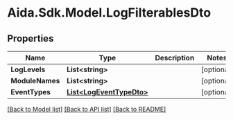 # Aida.Sdk.Model.LogFilterablesDto

## Properties

Name | Type | Description | Notes
------------ | ------------- | ------------- | -------------
**LogLevels** | **List&lt;string&gt;** |  | [optional] 
**ModuleNames** | **List&lt;string&gt;** |  | [optional] 
**EventTypes** | [**List&lt;LogEventTypeDto&gt;**](LogEventTypeDto.md) |  | [optional] 

[[Back to Model list]](../README.md#documentation-for-models) [[Back to API list]](../README.md#documentation-for-api-endpoints) [[Back to README]](../README.md)


